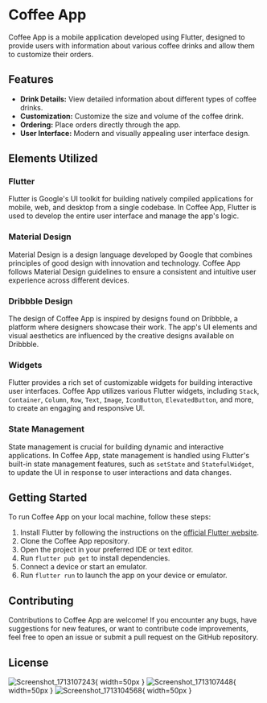 # Coffee App

Coffee App is a mobile application developed using Flutter, designed to provide users with information about various coffee drinks and allow them to customize their orders.

## Features

- **Drink Details:** View detailed information about different types of coffee drinks.
- **Customization:** Customize the size and volume of the coffee drink.
- **Ordering:** Place orders directly through the app.
- **User Interface:** Modern and visually appealing user interface design.

## Elements Utilized

### Flutter

Flutter is Google's UI toolkit for building natively compiled applications for mobile, web, and desktop from a single codebase. In Coffee App, Flutter is used to develop the entire user interface and manage the app's logic.

### Material Design

Material Design is a design language developed by Google that combines principles of good design with innovation and technology. Coffee App follows Material Design guidelines to ensure a consistent and intuitive user experience across different devices.

### Dribbble Design

The design of Coffee App is inspired by designs found on Dribbble, a platform where designers showcase their work. The app's UI elements and visual aesthetics are influenced by the creative designs available on Dribbble.

### Widgets

Flutter provides a rich set of customizable widgets for building interactive user interfaces. Coffee App utilizes various Flutter widgets, including `Stack`, `Container`, `Column`, `Row`, `Text`, `Image`, `IconButton`, `ElevatedButton`, and more, to create an engaging and responsive UI.

### State Management

State management is crucial for building dynamic and interactive applications. In Coffee App, state management is handled using Flutter's built-in state management features, such as `setState` and `StatefulWidget`, to update the UI in response to user interactions and data changes.

## Getting Started

To run Coffee App on your local machine, follow these steps:

1. Install Flutter by following the instructions on the [official Flutter website](https://flutter.dev/docs/get-started/install).
2. Clone the Coffee App repository.
3. Open the project in your preferred IDE or text editor.
4. Run `flutter pub get` to install dependencies.
5. Connect a device or start an emulator.
6. Run `flutter run` to launch the app on your device or emulator.

## Contributing

Contributions to Coffee App are welcome! If you encounter any bugs, have suggestions for new features, or want to contribute code improvements, feel free to open an issue or submit a pull request on the GitHub repository.

## License

![Screenshot_1713107243](https://github.com/beatrizgomees/coffee-app/assets/150337944/5ddee3fe-fe61-4682-8cec-a58eaca36c6c){ width=50px }
![Screenshot_1713107448](https://github.com/beatrizgomees/coffee-app/assets/150337944/0771ff91-cb93-40c0-a5f5-c5c01a4a37d1){ width=50px }
![Screenshot_1713104568](https://github.com/beatrizgomees/coffee-app/assets/150337944/30a3eebf-14bc-4dad-b32c-6c834ab43665){ width=50px }
